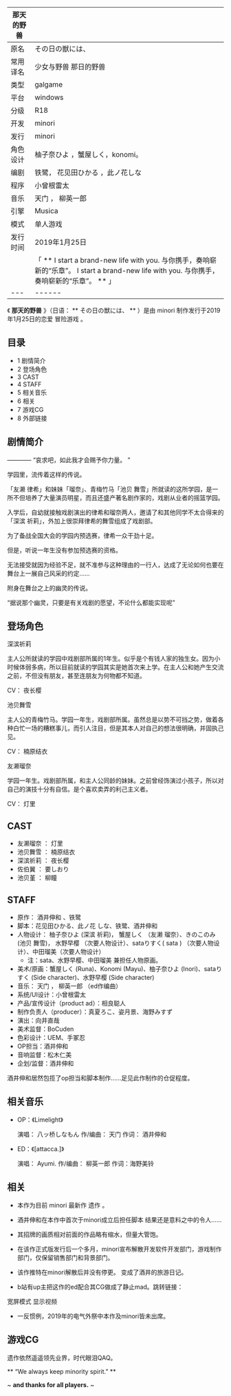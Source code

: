 |  那天的野兽  ||
|---|---|
|原名  |  その日の獣には、   |
|常用译名  |  少女与野兽  那日的野兽   |
|类型  |  galgame   |
|平台  |  windows   |
|分级  |  R18   |
|开发  |  minori   |
|发行  |  minori   |
|角色设计  |  柚子奈ひよ  ，蟹屋しく，konomi。   |
|编剧  |  铁鹭，  花见田ひかる  ，此ノ花しな   |
|程序  |  小曾根雷太   |
|音乐  |  天门  ，  柳英一郎   |
|引擎  |  Musica   |
|模式  |  单人游戏   |
|发行时间  |  2019年1月25日   |
||  「    ** I start a brand-new life with you.  与你携手，奏响崭新的“乐章”。  I start a brand-new life with you.  与你携手，奏响崭新的“乐章”。  **   」|
|---|------|
  
《 **那天的野兽** 》（日语： ** その日の獣には、  ** ）是由  minori  制作发行于2019年1月25日的恋爱  冒险游戏  。

##  目录

  * 1  剧情简介 
  * 2  登场角色 
  * 3  CAST 
  * 4  STAFF 
  * 5  相关音乐 
  * 6  相关 
  * 7  游戏CG 
  * 8  外部链接 

##  剧情简介

————  “哀求吧，如此我才会赐予你力量。  ”

学园里，流传着这样的传说。

「友濑 律希」和妹妹「瑠奈」、青梅竹马「池贝 舞雪」所就读的这所学园，是一所不但培养了大量演员明星，而且还盛产著名剧作家的，戏剧从业者的摇篮学园。

入学后，自幼就接触戏剧演出的律希和瑠奈两人，邀请了和其他同学不太合得来的「深滨 祈莉」，外加上很崇拜律希的舞雪组成了戏剧部。

为了备战全国大会的学园内预选赛，律希一众干劲十足。

但是，听说一年生没有参加预选赛的资格。

无法接受就因为经验不足，就不准参与这种理由的一行人，达成了无论如何也要在舞台上一展自己风采的约定……

附身在舞台之上的幽灵的传说。

“据说那个幽灵，只要是有关戏剧的愿望，不论什么都能实现呢”

##  登场角色

深滨祈莉

主人公所就读的学园中戏剧部所属的1年生。似乎是个有钱人家的独生女。因为小时候体弱多病，所以目前就读的学园其实是她首次来上学。在主人公和她产生交流之前，不但没有朋友，甚至连朋友为何物都不知道。

CV：  夜长樱

池贝舞雪

主人公的青梅竹马。学园一年生，戏剧部所属。虽然总是以势不可挡之势，做着各种白忙一场的糟糕事儿，而引人注目，但是其本人对自己的想法很明确，并固执己见。

CV：  楠原结衣

友濑瑠奈

学园一年生。戏剧部所属，和主人公同龄的妹妹。之前曾经饰演过小孩子，所以对自己的演技十分有自信。是个喜欢卖弄的利己主义者。

CV：  灯里

##  CAST

  * 友濑瑠奈  ：  灯里 
  * 池贝舞雪  ：  楠原结衣 
  * 深滨祈莉  ：  夜长樱 
  * 佐伯翼  ：  要しおり 
  * 池贝堇  ：  柳瞳 

##  STAFF

  * 原作：  酒井伸和  、铁鹭 
  * 脚本：花见田ひかる、此ノ花 しな、铁鹭、酒井伸和 
  * 人物设计：  柚子奈ひよ  (深滨 祈莉)，  蟹屋しく  （友濑 瑠奈）、きのこのみ (池贝 舞雪)，  水野早樱  （次要人物设计）、sataりすく(  sata  ) （次要人物设计）、中田瑠美（次要人物设计） 
    * 注：sata、水野早樱、中田瑠美 兼担任人物原画。 
  * 美术/原画：蟹屋しく (Runa)、Konomi (Mayu)、柚子奈ひよ (Inori)、sataりすく (Side character)、水野早樱 (Side character) 
  * 音乐：  天门  ，  柳英一郎  （ed作编曲） 
  * 系统/UI设计：小曾根雷太 
  * 产品/宣传设计（product ad）：相良聪人 
  * 制作负责人（producer）：真夏ろこ、姿月景、海野みすず 
  * 演出：向井直哉 
  * 美术监督：BoCuden 
  * 色彩设计：UEM、手冢忍 
  * OP担当：酒井伸和 
  * 音响监督：松木仁美 
  * 企划/监督：酒井伸和 

酒井伸和居然包揽了op担当和脚本制作……足见此作制作的仓促程度。

##  相关音乐

  * OP：《Limelight》 

     演唱：  八ッ桥しなもん 
     作/编曲：  天门 
     作词：  酒井伸和 

  * ED：《[attacca.]》 

     演唱：  Ayumi. 
     作/编曲：  柳英一郎 
     作词：海野美铃 

##  相关

  * 本作为目前  minori  最新作  遗作  。 

  * 酒井伸和在本作中首次于minori成立后担任脚本  结果还是意料之中的令人…… 

  * 其招牌的画质相对前面的作品略有缩水，但量大管饱。 

  * 在该作正式版发行后一个多月，minori宣布解散开发软件开发部门，游戏制作部门，仅保留销售部门和背景部门。 

  * 该作推特在minori解散后并没有停更。  变成了酒井的旅游日记。 

  * b站有up主把这作的ed配合其CG做成了静止mad。跳转链接： 

宽屏模式  显示视频

  * 一反惯例，2019年的电气外祭中本作及minori皆未出席。 

##  游戏CG

遗作依然遥遥领先业界，时代眼泪QAQ。

** “We always keep minority spirit.”  **

~ **and thanks for all players.** ~

  